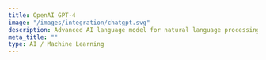 ```yaml
---
title: OpenAI GPT-4
image: "/images/integration/chatgpt.svg"
description: Advanced AI language model for natural language processing, content generation, and intelligent automation.
meta_title: ""
type: AI / Machine Learning
---
```


